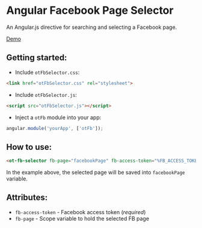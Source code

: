 # Angular Facebook Page Selector
An Angular.js directive for searching and selecting a Facebook page.

[Demo](https://omriallouche.github.io/facebook-page-selector/)

## Getting started:
  - Include `otFbSelector.css`:
```html
<link href="otFbSelector.css" rel="stylesheet">
```
  - Include `otFbSelector.js`:
```html
<script src="otFbSelector.js"></script>
```
  - Inject a `otFb` module into your app:
```javascript
angular.module('yourApp', ['otFb']);
```
## How to use:
```html
<ot-fb-selector fb-page="facebookPage" fb-access-token="%FB_ACCESS_TOKEN%"></ot-fb-selector>
```
In the example above, the selected page will be saved into `facebookPage` variable.

## Attributes:
 - `fb-access-token` - Facebook access token (*required*)
 - `fb-page` - Scope variable to hold the selected FB page
